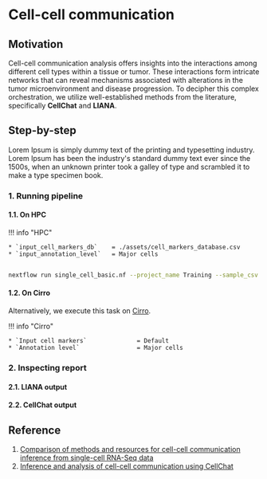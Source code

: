 # Cell-cell communication

## Motivation

Cell-cell communication analysis offers insights into the interactions among different cell types within a tissue or tumor. These interactions form intricate networks that can reveal mechanisms associated with alterations in the tumor microenvironment and disease progression. To decipher this complex orchestration, we utilize well-established methods from the literature, specifically **CellChat** and **LIANA**.

## Step-by-step

Lorem Ipsum is simply dummy text of the printing and typesetting industry. Lorem Ipsum has been the industry's standard dummy text ever since the 1500s, when an unknown printer took a galley of type and scrambled it to make a type specimen book.

### 1. Running pipeline

#### 1.1. On HPC

!!! info "HPC"

    * `input_cell_markers_db`    = ./assets/cell_markers_database.csv
    * `input_annotation_level`   = Major cells

```{.bash .copy}

nextflow run single_cell_basic.nf --project_name Training --sample_csv sample_table.csv --meta_data meta_data.csv --cancer_type Ovarian -resume -profile seadragon

```

#### 1.2. On Cirro

Alternatively, we execute this task on [Cirro](https://cirro.bio).

!!! info "Cirro"

    * `Input cell markers`              = Default
    * `Annotation level`                = Major cells

### 2. Inspecting report

#### 2.1. LIANA output

#### 2.2. CellChat output

## Reference

1. [Comparison of methods and resources for cell-cell communication inference from single-cell RNA-Seq data](https://www.nature.com/articles/s41467-022-30755-0)
2. [Inference and analysis of cell-cell communication using CellChat](https://www.nature.com/articles/s41467-021-21246-9)